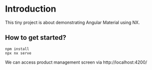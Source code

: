 # Introduction

This tiny project is about demonstrating Angular Material using NX.

## How to get started?
```shell
npm install
npx nx serve
```

We can access product management screen via http://localhost:4200/

